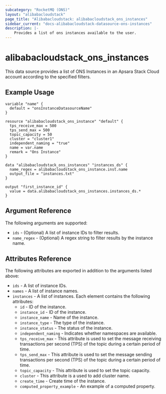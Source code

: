 ```yaml
---
subcategory: "RocketMQ (ONS)"
layout: "alibabacloudstack"
page_title: "Alibabacloudstack: alibabacloudstack_ons_instances"
sidebar_current: "docs-alibabacloudstack-datasource-ons-instances"
description: |-
    Provides a list of ons instances available to the user.
---
```


# alibabacloudstack_ons_instances

This data source provides a list of ONS Instances in an Apsara Stack Cloud account according to the specified filters.


## Example Usage

```
variable "name" {
  default = "onsInstanceDatasourceName"
}

resource "alibabacloudstack_ons_instance" "default" {
  tps_receive_max = 500
  tps_send_max = 500
  topic_capacity = 50
  cluster = "cluster1"
  independent_naming = "true"
  name = var.name
  remark = "Ons Instance"
}

data "alibabacloudstack_ons_instances" "instances_ds" {
  name_regex = alibabacloudstack_ons_instance.inst.name
  output_file = "instances.txt"
}

output "first_instance_id" {
  value = data.alibabacloudstack_ons_instances.instances_ds.*
}
```

## Argument Reference

The following arguments are supported:

* `ids` - (Optional) A list of instance IDs to filter results.
* `name_regex` - (Optional) A regex string to filter results by the instance name. 

## Attributes Reference

The following attributes are exported in addition to the arguments listed above:

* `ids` - A list of instance IDs.
* `names` - A list of instance names.
* `instances` - A list of instances. Each element contains the following attributes:
  * `id` - ID of the instance.
  * `instance_id` - ID of the instance.
  * `instance_name` - Name of the instance.
  * `instance_type` - The type of the instance. 
  * `instance_status` - The status of the instance.
  * `independent_naming` - Indicates whether namespaces are available.
  * `tps_receive_max` - This attribute is used to set the message receiving transactions per second (TPS) of the topic during a certain period of time.
  * `tps_send_max` - This attribute is used to set the message sending transactions per second (TPS) of the topic during a certain period of time.
  * `topic_capacity` - This attribute is used to set the topic capacity.
  * `cluster` - This attribute is a used to add cluster name.
  * `create_time` - Create time of the instance.
  * `computed_property_example` - An example of a computed property.